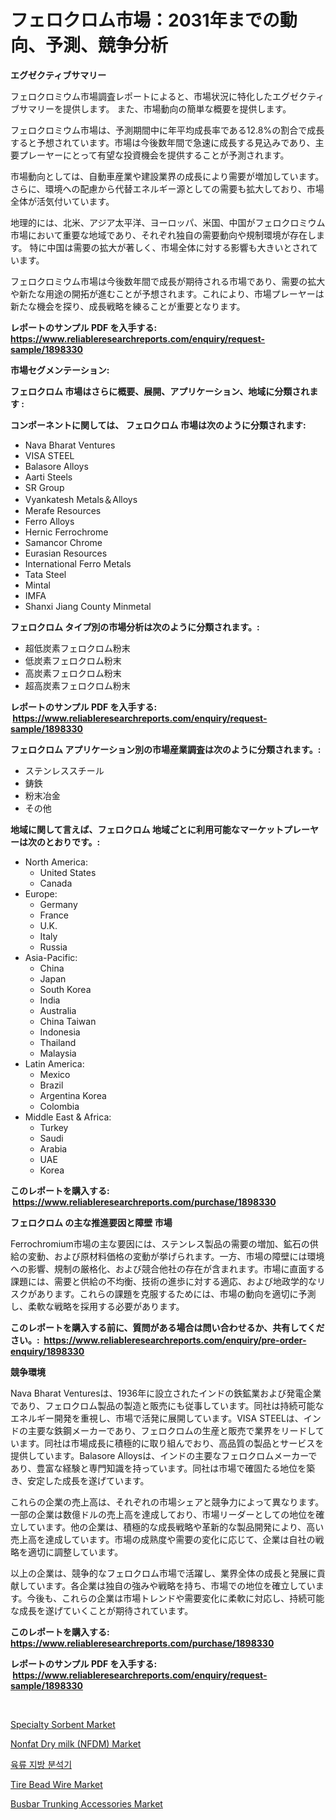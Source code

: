 <p><h1>フェロクロム市場：2031年までの動向、予測、競争分析</h1></p><p><strong>エグゼクティブサマリー</strong></p>
<p><p>フェロクロミウム市場調査レポートによると、市場状況に特化したエグゼクティブサマリーを提供します。 また、市場動向の簡単な概要を提供します。</p><p>フェロクロミウム市場は、予測期間中に年平均成長率である12.8%の割合で成長すると予想されています。市場は今後数年間で急速に成長する見込みであり、主要プレーヤーにとって有望な投資機会を提供することが予測されます。</p><p>市場動向としては、自動車産業や建設業界の成長により需要が増加しています。さらに、環境への配慮から代替エネルギー源としての需要も拡大しており、市場全体が活気付いています。</p><p>地理的には、北米、アジア太平洋、ヨーロッパ、米国、中国がフェロクロミウム市場において重要な地域であり、それぞれ独自の需要動向や規制環境が存在します。 特に中国は需要の拡大が著しく、市場全体に対する影響も大きいとされています。</p><p>フェロクロミウム市場は今後数年間で成長が期待される市場であり、需要の拡大や新たな用途の開拓が進むことが予想されます。これにより、市場プレーヤーは新たな機会を探り、成長戦略を練ることが重要となります。</p></p>
<p><strong>レポートのサンプル PDF を入手する: <a href="https://www.reliableresearchreports.com/enquiry/request-sample/1898330">https://www.reliableresearchreports.com/enquiry/request-sample/1898330</a></strong></p>
<p><strong>市場セグメンテーション:</strong></p>
<p><strong> フェロクロム 市場はさらに概要、展開、アプリケーション、地域に分類されます :</strong></p>
<p><strong>コンポーネントに関しては、 フェロクロム 市場は次のように分類されます: &nbsp;</strong></p>
<p><ul><li>Nava Bharat Ventures</li><li>VISA STEEL</li><li>Balasore Alloys</li><li>Aarti Steels</li><li>SR Group</li><li>Vyankatesh Metals＆Alloys</li><li>Merafe Resources</li><li>Ferro Alloys</li><li>Hernic Ferrochrome</li><li>Samancor Chrome</li><li>Eurasian Resources</li><li>International Ferro Metals</li><li>Tata Steel</li><li>Mintal</li><li>IMFA</li><li>Shanxi Jiang County Minmetal</li></ul></p>
<p><strong> フェロクロム タイプ別の市場分析は次のように分類されます。:</strong></p>
<p><ul><li>超低炭素フェロクロム粉末</li><li>低炭素フェロクロム粉末</li><li>高炭素フェロクロム粉末</li><li>超高炭素フェロクロム粉末</li></ul></p>
<p><strong>レポートのサンプル PDF を入手する: &nbsp;<a href="https://www.reliableresearchreports.com/enquiry/request-sample/1898330">https://www.reliableresearchreports.com/enquiry/request-sample/1898330</a></strong></p>
<p><strong> フェロクロム アプリケーション別の市場産業調査は次のように分類されます。:</strong></p>
<p><ul><li>ステンレススチール</li><li>鋳鉄</li><li>粉末冶金</li><li>その他</li></ul></p>
<p><strong>地域に関して言えば、フェロクロム 地域ごとに利用可能なマーケットプレーヤーは次のとおりです。:</strong></p>
<p><ul>
    <li>
        North America:
        <ul>
            <li>United States</li>
            <li>Canada</li>
        </ul>
    </li>
    <li>
        Europe:
        <ul>
            <li>Germany</li>
            <li>France</li>
            <li>U.K.</li>
            <li>Italy</li>
            <li>Russia</li>
        </ul>
    </li>
    <li>
        Asia-Pacific:
        <ul>
            <li>China</li>
            <li>Japan</li>
            <li>South Korea</li>
            <li>India</li>
            <li>Australia</li>
            <li>China Taiwan</li>
            <li>Indonesia</li>
            <li>Thailand</li>
            <li>Malaysia</li>
        </ul>
    </li>
    <li>
        Latin America:
        <ul>
            <li>Mexico</li>
            <li>Brazil</li>
            <li>Argentina Korea</li>
            <li>Colombia</li>
        </ul>
    </li>
    <li>
        Middle East & Africa:
        <ul>
            <li>Turkey</li>
            <li>Saudi</li>
            <li>Arabia</li>
            <li>UAE</li>
            <li>Korea</li>
        </ul>
    </li>
    </ul></p>
<p><strong>このレポートを購入する: &nbsp;<a href="https://www.reliableresearchreports.com/purchase/1898330">https://www.reliableresearchreports.com/purchase/1898330</a></strong></p>
<p><strong>フェロクロム の主な推進要因と障壁 市場</strong></p>
<p><p>Ferrochromium市場の主な要因には、ステンレス製品の需要の増加、鉱石の供給の変動、および原材料価格の変動が挙げられます。一方、市場の障壁には環境への影響、規制の厳格化、および競合他社の存在が含まれます。市場に直面する課題には、需要と供給の不均衡、技術の進歩に対する適応、および地政学的なリスクがあります。これらの課題を克服するためには、市場の動向を適切に予測し、柔軟な戦略を採用する必要があります。</p></p>
<p><strong>このレポートを購入する前に、質問がある場合は問い合わせるか、共有してください。:&nbsp; <a href="https://www.reliableresearchreports.com/enquiry/pre-order-enquiry/1898330">https://www.reliableresearchreports.com/enquiry/pre-order-enquiry/1898330</a></strong></p>
<p><strong>競争環境</strong></p>
<p><p>Nava Bharat Venturesは、1936年に設立されたインドの鉄鉱業および発電企業であり、フェロクロム製品の製造と販売にも従事しています。同社は持続可能なエネルギー開発を重視し、市場で活発に展開しています。VISA STEELは、インドの主要な鉄鋼メーカーであり、フェロクロムの生産と販売で業界をリードしています。同社は市場成長に積極的に取り組んでおり、高品質の製品とサービスを提供しています。Balasore Alloysは、インドの主要なフェロクロムメーカーであり、豊富な経験と専門知識を持っています。同社は市場で確固たる地位を築き、安定した成長を遂げています。</p><p>これらの企業の売上高は、それぞれの市場シェアと競争力によって異なります。一部の企業は数億ドルの売上高を達成しており、市場リーダーとしての地位を確立しています。他の企業は、積極的な成長戦略や革新的な製品開発により、高い売上高を達成しています。市場の成熟度や需要の変化に応じて、企業は自社の戦略を適切に調整しています。</p><p>以上の企業は、競争的なフェロクロム市場で活躍し、業界全体の成長と発展に貢献しています。各企業は独自の強みや戦略を持ち、市場での地位を確立しています。今後も、これらの企業は市場トレンドや需要変化に柔軟に対応し、持続可能な成長を遂げていくことが期待されています。</p></p>
<p><strong>このレポートを購入する: &nbsp; <a href="https://www.reliableresearchreports.com/purchase/1898330">https://www.reliableresearchreports.com/purchase/1898330</a></strong></p>
<p><strong>レポートのサンプル PDF を入手する: &nbsp;<a href="https://www.reliableresearchreports.com/enquiry/request-sample/1898330">https://www.reliableresearchreports.com/enquiry/request-sample/1898330</a></strong><strong></strong></p>
<p>&nbsp;</p>
<p><p><a href="https://issuu.com/reportprime-2/docs/specialty-sorbent-market-size-2030.pptx">Specialty Sorbent Market</a></p><p><a href="https://issuu.com/reportprime-2/docs/nonfat-dry-milk-nfdm-market-size-2030.pptx">Nonfat Dry milk (NFDM) Market</a></p><p><a href="https://github.com/vs019sa3m8x/Market-Research-Report-List-1/blob/main/7846053193885.md">육류 지방 분석기</a></p><p><a href="https://github.com/gulaimolin/Market-Research-Report-List-3/blob/main/tire-bead-wire-market.md">Tire Bead Wire Market</a></p><p><a href="https://view.publitas.com/reportprime-1/global-busbar-trunking-accessories-market-by-types-applications-and-major-players-with-regional-growth-rate-analysis-and-development-situation-from-2024-to-2031/">Busbar Trunking Accessories Market</a></p></p>